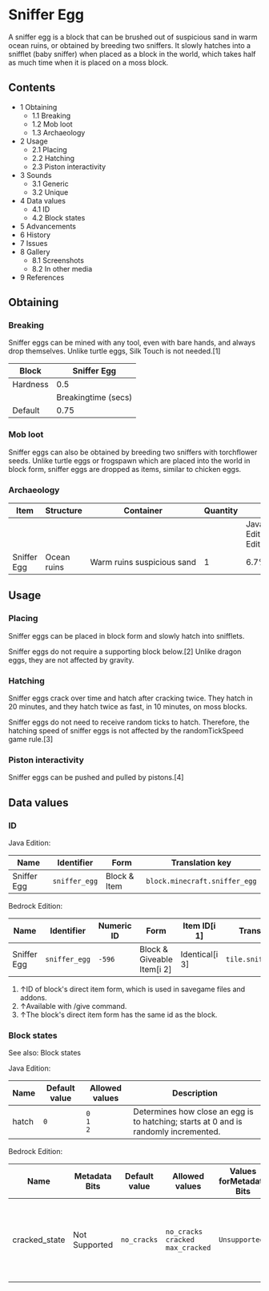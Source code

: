 # Sniffer Egg
A sniffer egg is a block that can be brushed out of suspicious sand in warm ocean ruins, or obtained by breeding two sniffers. It slowly hatches into a snifflet (baby sniffer) when placed as a block in the world, which takes half as much time when it is placed on a moss block.

## Contents
- 1 Obtaining
	- 1.1 Breaking
	- 1.2 Mob loot
	- 1.3 Archaeology
- 2 Usage
	- 2.1 Placing
	- 2.2 Hatching
	- 2.3 Piston interactivity
- 3 Sounds
	- 3.1 Generic
	- 3.2 Unique
- 4 Data values
	- 4.1 ID
	- 4.2 Block states
- 5 Advancements
- 6 History
- 7 Issues
- 8 Gallery
	- 8.1 Screenshots
	- 8.2 In other media
- 9 References

## Obtaining
### Breaking
Sniffer eggs can be mined with any tool, even with bare hands, and always drop themselves. Unlike turtle eggs, Silk Touch is not needed.[1]

| Block    | Sniffer Egg         |
|----------|---------------------|
| Hardness | 0.5                 |
|          | Breakingtime (secs) |
| Default  | 0.75                |

### Mob loot
Sniffer eggs can also be obtained by breeding two sniffers with torchflower seeds. Unlike turtle eggs or frogspawn which are placed into the world in block form, sniffer eggs are dropped as items, similar to chicken eggs.

### Archaeology
| Item        | Structure   | Container                  | Quantity | Chance                         |
|-------------|-------------|----------------------------|----------|--------------------------------|
|             |             |                            |          | Java EditionandBedrock Edition |
| Sniffer Egg | Ocean ruins | Warm ruins suspicious sand | 1        | 6.7%                           |

## Usage
### Placing
Sniffer eggs can be placed in block form and slowly hatch into snifflets. 

Sniffer eggs do not require a supporting block below.[2] Unlike dragon eggs, they are not affected by gravity.

### Hatching
Sniffer eggs crack over time and hatch after cracking twice. They hatch in 20 minutes, and they hatch twice as fast, in 10 minutes, on moss blocks.

Sniffer eggs do not need to receive random ticks to hatch. Therefore, the hatching speed of sniffer eggs is not affected by the randomTickSpeed game rule.[3]

### Piston interactivity
Sniffer eggs can be pushed and pulled by pistons.[4]

## Data values
### ID
Java Edition:

| Name        | Identifier    | Form         | Translation key               |
|-------------|---------------|--------------|-------------------------------|
| Sniffer Egg | `sniffer_egg` | Block & Item | `block.minecraft.sniffer_egg` |

Bedrock Edition:

| Name        | Identifier    | Numeric ID | Form                       | Item ID[i 1]   | Translation key         |
|-------------|---------------|------------|----------------------------|----------------|-------------------------|
| Sniffer Egg | `sniffer_egg` | `-596`     | Block & Giveable Item[i 2] | Identical[i 3] | `tile.sniffer_egg.name` |

1. ↑ID of block's direct item form, which is used in savegame files and addons.
2. ↑Available with /give command.
3. ↑The block's direct item form has the same id as the block.

### Block states
See also: Block states

Java Edition:

| Name  | Default value | Allowed values      | Description                                                                          |
|-------|---------------|---------------------|--------------------------------------------------------------------------------------|
| hatch | `0`           | `0`<br/>`1`<br/>`2` | Determines how close an egg is to hatching; starts at 0 and is randomly incremented. |

Bedrock Edition:

| Name          | Metadata Bits | Default value | Allowed values                              | Values forMetadata Bits | Description                                                                                  |
|---------------|---------------|---------------|---------------------------------------------|-------------------------|----------------------------------------------------------------------------------------------|
| cracked_state | Not Supported | `no_cracks`   | `no_cracks`<br/>`cracked`<br/>`max_cracked` | `Unsupported`           | Determines how close an egg is to hatching; starts at no cracks and is randomly incremented. |


